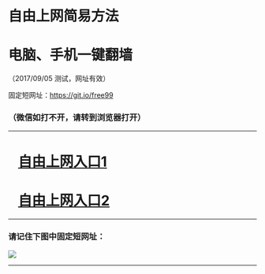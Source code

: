 ﻿# 自由上网简易方法

# 电脑、手机一键翻墙

（2017/09/05 测试，网址有效）

固定短网址：https://git.io/free99

### （微信如打不开，请转到浏览器打开）


***





# &nbsp;&nbsp; <a href="http://ft924326870.fwq-tz1001.xyz/fwqtz01.html?t=090500129324 " target="_blank">自由上网入口1</a>
# &nbsp;&nbsp; <a href="http://ft2947421604.fwq-tz1002.xyz/fwqtz02.html?t=09050019558 " target="_blank">自由上网入口2</a>
***

### 请记住下图中固定短网址：

<img src="https://s3-us-west-2.amazonaws.com/fwq-1001/yjfq-20170905okok.png" /> 


***

